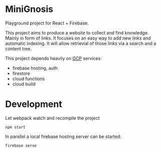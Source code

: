 # MiniGnosis

Playground project for React + Firebase.

This project aims to produce a website to collect and find knowledge. Mainly in form of links.
It focuses on an easy way to add new links and automatic indexing.
It will allow retrievial of those links via a search and a content tree.  

This project depends heavily on [GCP](https://cloud.google.com) services:
* firebase hosting, auth
* firestore
* cloud functions
* cloud build

# Development

Let webpack watch and recompile the project
```
npm start
```
In parallel a local firebase hosting server can be started:
```
firebase serve
```